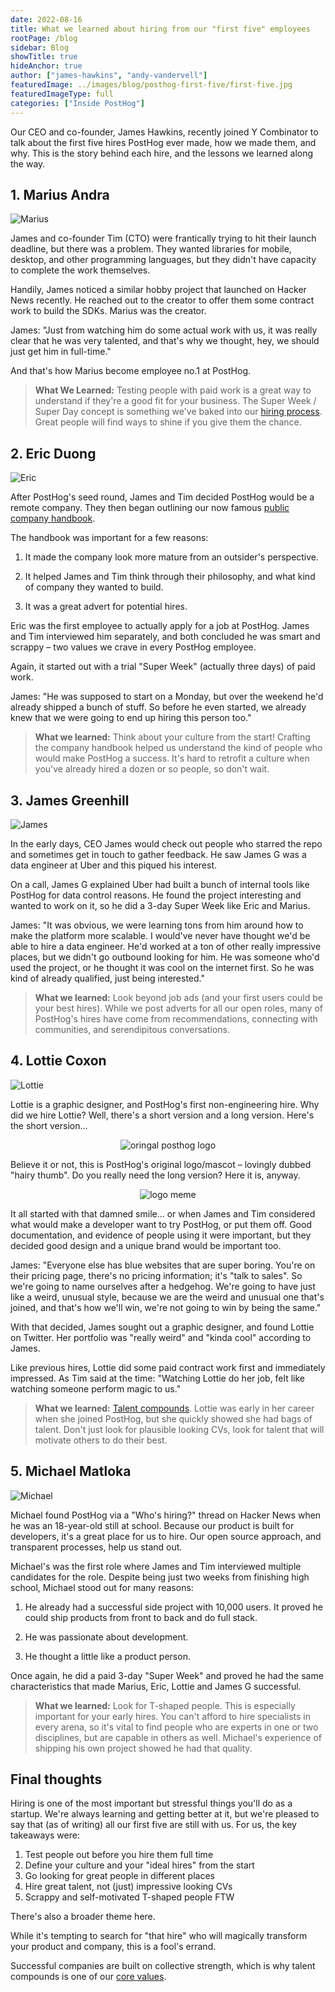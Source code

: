 ```yaml
---
date: 2022-08-16
title: What we learned about hiring from our "first five" employees
rootPage: /blog
sidebar: Blog
showTitle: true
hideAnchor: true
author: ["james-hawkins", "andy-vandervell"]
featuredImage: ../images/blog/posthog-first-five/first-five.jpg
featuredImageType: full
categories: ["Inside PostHog"]
---
```


Our CEO and co-founder, James Hawkins, recently joined Y Combinator to talk about the first five hires PostHog ever made, how we made them, and why. This is the story behind each hire, and the lessons we learned along the way.

## 1. Marius Andra

![Marius](../images/blog/posthog-first-five/marius.png)

James and co-founder Tim (CTO) were frantically trying to hit their launch deadline, but there was a problem. They wanted libraries for mobile, desktop, and other programming languages, but they didn't have capacity to complete the work themselves.

Handily, James noticed a similar hobby project that launched on Hacker News recently. He reached out to the creator to offer them some contract work to build the SDKs. Marius was the creator.

James: "Just from watching him do some actual work with us, it was really clear that he was very talented, and that's why we thought, hey, we should just get him in full-time."

And that's how Marius become employee no.1 at PostHog.

> **What We Learned:** Testing people with paid work is a great way to understand if they're a good fit for your business. The Super Week / Super Day concept is something we've baked into our [hiring process](/handbook/people/hiring-process). Great people will find ways to shine if you give them the chance. 

## 2. Eric Duong

![Eric](../images/blog/posthog-first-five/eric.png)

After PostHog's seed round, James and Tim decided PostHog would be a remote company. They then began outlining our now famous [public company handbook](/handbook/).

The handbook was important for a few reasons:

1. It made the company look more mature from an outsider's perspective.

2. It helped James and Tim think through their philosophy, and what kind of company they wanted to build.

3. It was a great advert for potential hires.

Eric was the first employee to actually apply for a job at PostHog. James and Tim interviewed him separately, and both concluded he was smart and scrappy – two values we crave in every PostHog employee.

Again, it started out with a trial "Super Week" (actually three days) of paid work. 

James: "He was supposed to start on a Monday, but over the weekend he'd already shipped a bunch of stuff. So before he even started, we already knew that we were going to end up hiring this person too."

> **What we learned:** Think about your culture from the start! Crafting the company handbook helped us understand the kind of people who would make PostHog a success. It's hard to retrofit a culture when you've already hired a dozen or so people, so don't wait.

## 3. James Greenhill

![James](../images/blog/posthog-first-five/james.png)

In the early days, CEO James would check out people who starred the repo and sometimes get in touch to gather feedback. He saw James G was a data engineer at Uber and this piqued his interest.

On a call, James G explained Uber had built a bunch of internal tools like PostHog for data control reasons. He found the project interesting and wanted to work on it, so he did a 3-day Super Week like Eric and Marius.

James: "It was obvious, we were learning tons from him around how to make the platform more scalable. I would've never have thought we'd be able to hire a data engineer. He'd worked at a ton of other really impressive places, but we didn't go outbound looking for him. He was someone who'd used the project, or he thought it was cool on the internet first. So he was kind of already qualified, just being interested."

> **What we learned:** Look beyond job ads (and your first users could be your best hires). While we post adverts for all our open roles, many of PostHog's hires have come from recommendations, connecting with communities, and serendipitous conversations.

## 4. Lottie Coxon

![Lottie](../images/blog/posthog-first-five/lottie.png)

Lottie is a graphic designer, and PostHog's first non-engineering hire. Why did we hire Lottie? Well, there's a short version and a long version. Here's the short version...

<p align="center"><img src="../images/blog/posthog-first-five/old-logo.png" alt="oringal posthog logo"></p>

Believe it or not, this is PostHog's original logo/mascot – lovingly dubbed "hairy thumb". Do you really need the long version? Here it is, anyway.

<p align="center"><img src="../images/blog/posthog-first-five/logo-meme.png" alt="logo meme"></p>

It all started with that damned smile... or when James and Tim considered what would make a developer want to try PostHog, or put them off. Good documentation, and evidence of people using it were important, but they decided good design and a unique brand would be important too.

James: "Everyone else has blue websites that are super boring. You're on their pricing page, there's no pricing information; it's "talk to sales". So we're going to name ourselves after a hedgehog. We're going to have just like a weird, unusual style, because we are the weird and unusual one that's joined, and that's how we'll win, we're not going to win by being the same."

With that decided, James sought out a graphic designer, and found Lottie on Twitter. Her portfolio was "really weird" and "kinda cool" according to James.

Like previous hires, Lottie did some paid contract work first and immediately impressed. As Tim said at the time: "Watching Lottie do her job, felt like watching someone perform magic to us."

> **What we learned:** [Talent compounds](/handbook/company/values#talent-compounds). Lottie was early in her career when she joined PostHog, but she quickly showed she had bags of talent. Don't just look for plausible looking CVs, look for talent that will motivate others to do their best.

## 5. Michael Matloka

![Michael](../images/blog/posthog-first-five/michael.jpg)

Michael found PostHog via a "Who's hiring?" thread on Hacker News when he was an 18-year-old still at school. Because our product is built for developers, it's a great place for us to hire. Our open source approach, and transparent processes, help us stand out.

Michael's was the first role where James and Tim interviewed multiple candidates for the role. Despite being just two weeks from finishing high school, Michael stood out for many reasons: 

1. He already had a successful side project with 10,000 users. It proved he could ship products from front to back and do full stack. 

2. He was passionate about development.

3. He thought a little like a product person.

Once again, he did a paid 3-day "Super Week" and proved he had the same characteristics that made Marius, Eric, Lottie and James G successful.

> **What we learned:** Look for T-shaped people. This is especially important for your early hires. You can't afford to hire specialists in every arena, so it's vital to find people who are experts in one or two disciplines, but are capable in others as well. Michael's experience of shipping his own project showed he had that quality.

## Final thoughts

Hiring is one of the most important but stressful things you'll do as a startup. We're always learning and getting better at it, but we're pleased to say that (as of writing) all our first five are still with us. For us, the key takeaways were:

1. Test people out before you hire them full time
2. Define your culture and your "ideal hires" from the start
3. Go looking for great people in different places
4. Hire great talent, not (just) impressive looking CVs
5. Scrappy and self-motivated T-shaped people FTW

There's also a broader theme here. 

While it's tempting to search for "that hire" who will magically transform your product and company, this is a fool's errand. 

Successful companies are built on collective strength, which is why talent compounds is one of our [core values](/handbook/company/values).

<NewsletterForm compact />